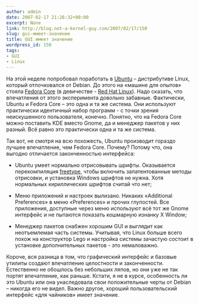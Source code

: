 ```yaml
---
author: admin
date: 2007-02-17 21:26:32+00:00
excerpt: None
link: http://blog.not-a-kernel-guy.com/2007/02/17/150
slug: gui-имеет-значение
title: GUI имеет значение
wordpress_id: 150
tags:
- GUI
- Linux
---
```


На этой неделе попробовал поработать в [Ubuntu](http://www.ubuntu.com/) – дистрибутиве Linux, который отпочковался от Debian. До этого на «машине для опытов» стояла [Fedora Core](http://fedora.redhat.com/) (в девичестве - [Red Hat Linux](http://en.wikipedia.org/wiki/Red_Hat_Linux)). Надо сказать, что впечатления от этого эксперимента довольно забавные. Фактически, Ubuntu и Fedora Core – это одна и та же система. Они используют практически идентичный набор программ - с точки зрения неискушенного пользователя, конечно. Понятно, что на Fedora Core можно поставить KDE вместо Gnome, да и менеджер пакетов у них разный. Всё равно это практически одна и та же система.

Так вот, не смотря на всю похожесть, Ubuntu производит гораздо лучшее впечатление, чем Fedora Core. Почему? Потому что, она выгодно отличается законченностью интерфейса:

  * Ubuntu умеет нормально отрисовывать шрифты. Оказывается перекомпиляция [freetype](http://www.freetype.org/), чтобы включить запатентованные методы отрисовки, и установка Windows шрифтов не нужна. Хотя нормальных кириллических шрифтов считай что нет;

  * Меню приложений и настроек вылизано. Никаких «Additional Preferences» в меню «Preferences» и прочих глупостей. Все приложения, доступные через меню используют всё тот же Gnome интерфейс и не пытаются показать кошмарную изнанку X Window;

  * Менеджер пакетов снабжен хорошим GUI и выглядит как неотъемлемая часть системы. Учитывая, что Linux больше всего похож на конструктор Lego и настройка системы зачастую состоит в установке дополнительных пакетов - это немаловажно.

Короче, вся разница в том, что графический интерфейс и базовые утилиты создают впечатление целостности и законченности. Естественно не обошлось без небольших ляпов, но они уже не так портят впечатление, как раньше. Кстати, я не в курсе, особенность ли это Ubuntu или она унаследовала свои положительные черты от Debian – никогда его не видел. Важно другое, хороший пользовательский интерфейс «для чайников» имеет значение.
